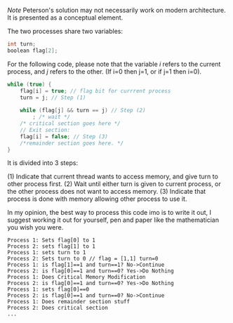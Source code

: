 *Note* Peterson's solution may not necessarily work on modern architecture. It is presented as a conceptual element.

The two processes share two variables:
```cpp
int turn;
boolean flag[2];
```
For the following code, please note that the variable *i* refers to the current process, and *j* refers to the other. (If i=0 then j=1, or if j=1 then i=0).
```cpp
while (true) {
    flag[i] = true; // flag bit for currrent process
    turn = j; // Step (1)
    
    while (flag[j] && turn == j) // Step (2)
        ; /* wait */
    /* critical section goes here */
    // Exit section:
    flag[i] = false; // Step (3)
    /*remainder section goes here. */
}
```

It is divided into 3 steps:

(1) Indicate that current thread wants to access memory, and give turn to other process first.
(2) Wait until either turn is given to current process, or the other process does not want to access memory.
(3) Indicate that process is done with memory allowing other process to use it. 

In my opinion, the best way to process this code imo is to write it out, I suggest working it out for yourself, pen and paper like the mathematician you wish you were.
```
Process 1: Sets flag[0] to 1
Process 2: sets flag[1] to 1
Process 1: sets turn to 1
Process 2: Sets turn to 0 // flag = [1,1] turn=0
Process 1: is flag[1]==1 and turn==1? No->Continue
Process 2: is flag[0]==1 and turn==0? Yes->Do Nothing
Process 1: Does Critical Memory Modification
Process 2: is flag[0]==1 and turn==0? Yes->Do Nothing
Process 1: sets flag[0]==0 
Process 2: is flag[0]==1 and turn==0? No->Continue
Process 1: Does remainder section stuff
Process 2: Does critical section
...
```
